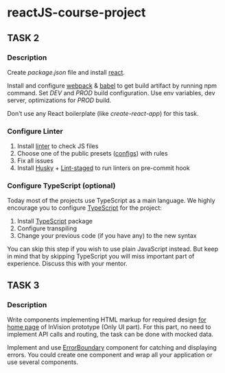 # reactJS-course-project

## TASK 2

### Description

Create _package.json_ file and install [react](https://www.npmjs.com/package/react).

Install and configure [webpack](https://www.npmjs.com/package/webpack) & [babel](https://babeljs.io/) to get build artifact by running npm command.
Set _DEV_ and _PROD_ build configuration. Use env variables, dev server, optimizations for _PROD_ build.

Don’t use any React boilerplate (like _create-react-app_) for this task.

### Configure Linter

1. Install [linter](https://cogut.medium.com/what-is-linting-how-does-a-linter-work-49381f28fc60) to check JS files
2. Choose one of the public presets ([configs](https://github.com/dustinspecker/awesome-eslint#configs)) with rules
3. Fix all issues
4. Install [Husky](https://github.com/typicode/husky) + [Lint-staged](https://github.com/okonet/lint-staged) to run linters on pre-commit hook

### Configure TypeScript (optional)

Today most of the projects use TypeScript as a main language.
We highly encourage you to configure [TypeScript](https://www.typescriptlang.org/) for the project:

1. Install [TypeScript](https://www.npmjs.com/package/typescript) package
2. Configure transpiling
3. Change your previous code (if you have any) to the new syntax

You can skip this step if you wish to use plain JavaScript instead.
But keep in mind that by skipping TypeScript you will miss important part of experience.
Discuss this with your mentor.

## TASK 3

### Description

Write components implementing HTML markup for required design [for home page](https://www.figma.com/file/fKGjrOqR6nJe6LYJopGCZ8/CDP-Home-Task-%E2%80%93-React-v1?node-id=0%3A2) of InVision prototype (Only UI part).
For this part, no need to implement API calls and routing, the task can be done with mocked data.

Implement and use [ErrorBoundary](https://reactjs.org/docs/error-boundaries.html)
component for catching and displaying errors.
You could create one component and wrap all your application or use several components.
